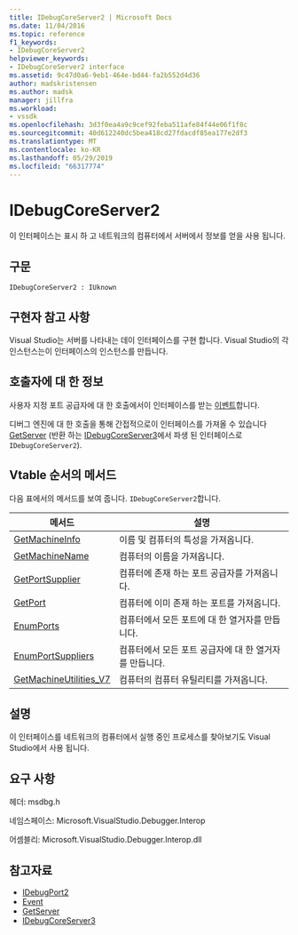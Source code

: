 ```yaml
---
title: IDebugCoreServer2 | Microsoft Docs
ms.date: 11/04/2016
ms.topic: reference
f1_keywords:
- IDebugCoreServer2
helpviewer_keywords:
- IDebugCoreServer2 interface
ms.assetid: 9c47d0a6-9eb1-464e-bd44-fa2b552d4d36
author: madskristensen
ms.author: madsk
manager: jillfra
ms.workload:
- vssdk
ms.openlocfilehash: 3d3f0ea4a9c9cef92feba511afe84f44e06f1f8c
ms.sourcegitcommit: 40d612240dc5bea418cd27fdacdf85ea177e2df3
ms.translationtype: MT
ms.contentlocale: ko-KR
ms.lasthandoff: 05/29/2019
ms.locfileid: "66317774"
---
```

# <a name="idebugcoreserver2"></a>IDebugCoreServer2
이 인터페이스는 표시 하 고 네트워크의 컴퓨터에서 서버에서 정보를 얻을 사용 됩니다.

## <a name="syntax"></a>구문

```
IDebugCoreServer2 : IUknown
```

## <a name="notes-for-implementers"></a>구현자 참고 사항
 Visual Studio는 서버를 나타내는 데이 인터페이스를 구현 합니다. Visual Studio의 각 인스턴스는이 인터페이스의 인스턴스를 만듭니다.

## <a name="notes-for-callers"></a>호출자에 대 한 정보
 사용자 지정 포트 공급자에 대 한 호출에서이 인터페이스를 받는 [이벤트](../../../extensibility/debugger/reference/idebugportevents2-event.md)합니다.

 디버그 엔진에 대 한 호출을 통해 간접적으로이 인터페이스를 가져올 수 있습니다 [GetServer](../../../extensibility/debugger/reference/idebugdefaultport2-getserver.md) (반환 하는 [IDebugCoreServer3](../../../extensibility/debugger/reference/idebugcoreserver3.md)에서 파생 된 인터페이스로 `IDebugCoreServer2`).

## <a name="methods-in-vtable-order"></a>Vtable 순서의 메서드
 다음 표에서의 메서드를 보여 줍니다. `IDebugCoreServer2`합니다.

|메서드|설명|
|------------|-----------------|
|[GetMachineInfo](../../../extensibility/debugger/reference/idebugcoreserver2-getmachineinfo.md)|이름 및 컴퓨터의 특성을 가져옵니다.|
|[GetMachineName](../../../extensibility/debugger/reference/idebugcoreserver2-getmachinename.md)|컴퓨터의 이름을 가져옵니다.|
|[GetPortSupplier](../../../extensibility/debugger/reference/idebugcoreserver2-getportsupplier.md)|컴퓨터에 존재 하는 포트 공급자를 가져옵니다.|
|[GetPort](../../../extensibility/debugger/reference/idebugcoreserver2-getport.md)|컴퓨터에 이미 존재 하는 포트를 가져옵니다.|
|[EnumPorts](../../../extensibility/debugger/reference/idebugcoreserver2-enumports.md)|컴퓨터에서 모든 포트에 대 한 열거자를 만듭니다.|
|[EnumPortSuppliers](../../../extensibility/debugger/reference/idebugcoreserver2-enumportsuppliers.md)|컴퓨터에서 모든 포트 공급자에 대 한 열거자를 만듭니다.|
|[GetMachineUtilities_V7](../../../extensibility/debugger/reference/idebugcoreserver2-getmachineutilities-v7.md)|컴퓨터의 컴퓨터 유틸리티를 가져옵니다.|

## <a name="remarks"></a>설명
 이 인터페이스를 네트워크의 컴퓨터에서 실행 중인 프로세스를 찾아보기도 Visual Studio에서 사용 됩니다.

## <a name="requirements"></a>요구 사항
 헤더: msdbg.h

 네임스페이스: Microsoft.VisualStudio.Debugger.Interop

 어셈블리: Microsoft.VisualStudio.Debugger.Interop.dll

## <a name="see-also"></a>참고자료
- [IDebugPort2](../../../extensibility/debugger/reference/idebugport2.md)
- [Event](../../../extensibility/debugger/reference/idebugportevents2-event.md)
- [GetServer](../../../extensibility/debugger/reference/idebugdefaultport2-getserver.md)
- [IDebugCoreServer3](../../../extensibility/debugger/reference/idebugcoreserver3.md)